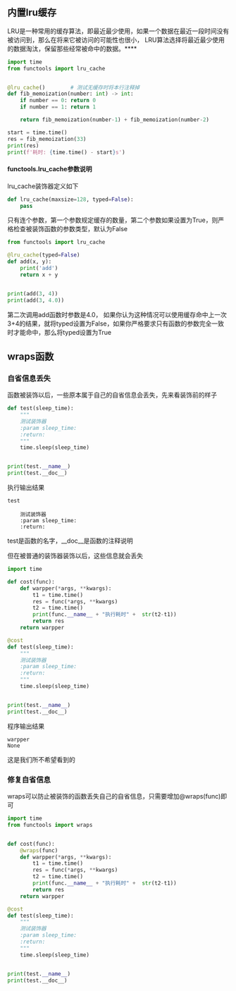 ## 内置lru缓存

LRU是一种常用的缓存算法，即最近最少使用，如果一个数据在最近一段时间没有被访问到，那么在将来它被访问的可能性也很小， LRU算法选择将最近最少使用的数据淘汰，保留那些经常被命中的数据。****

```python
import time
from functools import lru_cache


@lru_cache()        # 测试无缓存时将本行注释掉
def fib_memoization(number: int) -> int:
    if number == 0: return 0
    if number == 1: return 1

    return fib_memoization(number-1) + fib_memoization(number-2)

start = time.time()
res = fib_memoization(33)
print(res)
print(f'耗时: {time.time() - start}s')
```

#### functools.lru_cache参数说明

lru_cache装饰器定义如下

```python
def lru_cache(maxsize=128, typed=False):
    pass
```

只有连个参数，第一个参数规定缓存的数量，第二个参数如果设置为True，则严格检查被装饰函数的参数类型，默认为False

```python
from functools import lru_cache

@lru_cache(typed=False)
def add(x, y):
    print('add')
    return x + y


print(add(3, 4))
print(add(3, 4.0))
```



第二次调用add函数时参数是4.0， 如果你认为这种情况可以使用缓存命中上一次3+4的结果，就将typed设置为False，如果你严格要求只有函数的参数完全一致时才能命中，那么将typed设置为True

##  wraps函数

### 自省信息丢失

函数被装饰以后，一些原本属于自己的自省信息会丢失，先来看装饰前的样子

```python
def test(sleep_time):
    """
    测试装饰器
    :param sleep_time:
    :return:
    """
    time.sleep(sleep_time)


print(test.__name__)
print(test.__doc__)
```

执行输出结果

```text
test

    测试装饰器
    :param sleep_time:
    :return:
```

test是函数的名字，__doc__是函数的注释说明

但在被普通的装饰器装饰以后，这些信息就会丢失

```python
import time

def cost(func):
    def warpper(*args, **kwargs):
        t1 = time.time()
        res = func(*args, **kwargs)
        t2 = time.time()
        print(func.__name__ + "执行耗时" +  str(t2-t1))
        return res
    return warpper

@cost
def test(sleep_time):
    """
    测试装饰器
    :param sleep_time:
    :return:
    """
    time.sleep(sleep_time)


print(test.__name__)
print(test.__doc__)
```

程序输出结果

```text
warpper
None
```

这是我们所不希望看到的

### 修复自省信息

wraps可以防止被装饰的函数丢失自己的自省信息，只需要增加@wraps(func)即可

```python
import time
from functools import wraps


def cost(func):
    @wraps(func)
    def warpper(*args, **kwargs):
        t1 = time.time()
        res = func(*args, **kwargs)
        t2 = time.time()
        print(func.__name__ + "执行耗时" +  str(t2-t1))
        return res
    return warpper

@cost
def test(sleep_time):
    """
    测试装饰器
    :param sleep_time:
    :return:
    """
    time.sleep(sleep_time)


print(test.__name__)
print(test.__doc__)
```